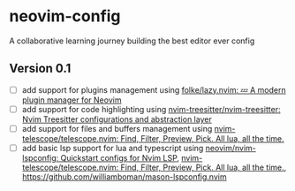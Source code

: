 # neovim-config
A collaborative learning journey building the best editor ever config

## Version 0.1
- [ ] add support for plugins management using [folke/lazy.nvim: 💤 A modern plugin manager for Neovim](https://github.com/folke/lazy.nvim)
- [ ] add support for code highlighting using [nvim-treesitter/nvim-treesitter: Nvim Treesitter configurations and abstraction layer](https://github.com/nvim-treesitter/nvim-treesitter)
- [ ] add support for files and buffers management using [nvim-telescope/telescope.nvim: Find, Filter, Preview, Pick. All lua, all the time.](https://github.com/nvim-telescope/telescope.nvim)
- [ ] add basic lsp support for lua and typescript using [neovim/nvim-lspconfig: Quickstart configs for Nvim LSP](https://github.com/neovim/nvim-lspconfig), [nvim-telescope/telescope.nvim: Find, Filter, Preview, Pick. All lua, all the time.](https://github.com/nvim-telescope/telescope.nvim), https://github.com/williamboman/mason-lspconfig.nvim
